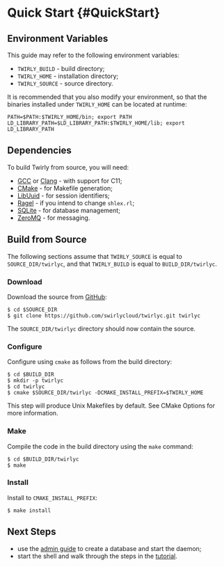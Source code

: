 Quick Start {#QuickStart}
===========

Environment Variables
---------------------

This guide may refer to the following environment variables:

- `TWIRLY_BUILD` - build directory;
- `TWIRLY_HOME` - installation directory;
- `TWIRLY_SOURCE` - source directory.

It is recommended that you also modify your environment, so that the binaries installed under
`TWIRLY_HOME` can be located at runtime:

    PATH=$PATH:$TWIRLY_HOME/bin; export PATH
    LD_LIBRARY_PATH=$LD_LIBRARY_PATH:$TWIRLY_HOME/lib; export LD_LIBRARY_PATH

Dependencies
------------

To build Twirly from source, you will need:

- [GCC] or [Clang] - with support for C11;
- [CMake] - for Makefile generation;
- [LibUuid] - for session identifiers;
- [Ragel] - if you intend to change `shlex.rl`;
- [SQLite] - for database management;
- [ZeroMQ] - for messaging.

Build from Source
-----------------

The following sections assume that `TWIRLY_SOURCE` is equal to `SOURCE_DIR/twirlyc`, and that
`TWIRLY_BUILD` is equal to `BUILD_DIR/twirlyc`.

### Download ###

Download the source from [GitHub](http://github.com/swirlycloud):

    $ cd $SOURCE_DIR
    $ git clone https://github.com/swirlycloud/twirlyc.git twirlyc

The `SOURCE_DIR/twirlyc` directory should now contain the source.

### Configure ###

Configure using `cmake` as follows from the build directory:

    $ cd $BUILD_DIR
    $ mkdir -p twirlyc
    $ cd twirlyc
    $ cmake $SOURCE_DIR/twirlyc -DCMAKE_INSTALL_PREFIX=$TWIRLY_HOME

This step will produce Unix Makefiles by default.
See CMake Options for more information.

### Make ###

Compile the code in the build directory using the `make` command:

    $ cd $BUILD_DIR/twirlyc
    $ make

### Install ###

Install to `CMAKE_INSTALL_PREFIX`:

    $ make install

Next Steps
----------

- use the [admin guide](AdminGuide.html) to create a database and start the daemon;
- start the shell and walk through the steps in the [tutorial](Tutorial.html).

[GCC]: http://gcc.gnu.org/
[Clang]: http://clang.llvm.org/
[CMake]: http://www.cmake.org/
[LibUuid]: http://linux.die.net/man/3/libuuid
[Ragel]: http://www.complang.org/ragel/
[SQLite]: http://sqlite.org/
[ZeroMQ]: http://zeromq.org/
